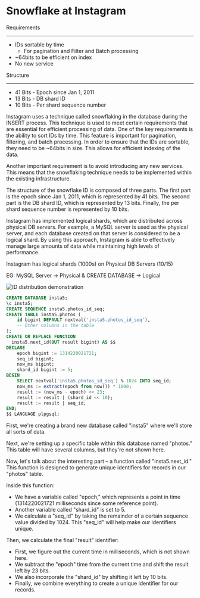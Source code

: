 # Snowflake at Instagram

Requirements

---

- IDs sortable by time
  - For pagination and Filter and Batch processing
- ~64bits to be efficient on index
- No new service

Structure

---

- 41 Bits - Epoch since Jan 1, 2011
- 13 Bits - DB shard ID
- 10 Bits - Per shard sequence number

Instagram uses a technique called snowflaking in the database during the INSERT process. This technique is used to meet certain requirements that are essential for efficient processing of data. One of the key requirements is the ability to sort IDs by time. This feature is important for pagination, filtering, and batch processing. In order to ensure that the IDs are sortable, they need to be ~64bits in size. This allows for efficient indexing of the data.

Another important requirement is to avoid introducing any new services. This means that the snowflaking technique needs to be implemented within the existing infrastructure.

The structure of the snowflake ID is composed of three parts. The first part is the epoch since Jan 1, 2011, which is represented by 41 bits. The second part is the DB shard ID, which is represented by 13 bits. Finally, the per shard sequence number is represented by 10 bits.

Instagram has implemented logical shards, which are distributed across physical DB servers. For example, a MySQL server is used as the physical server, and each database created on that server is considered to be a logical shard. By using this approach, Instagram is able to effectively manage large amounts of data while maintaining high levels of performance.

Instagram has logical shards (1000s) on Physical DB Servers (10/15)

EG: MySQL Server → Physical & CREATE DATABASE → Logical

![ID distribution demonstration](https://bharath-lakshman-kumar.s3.ap-south-1.amazonaws.com/Design%20a%20Distributed%20ID%20Generators/didg-6.png)

```sql
CREATE DATABASE insta5;
\c insta5;
CREATE SEQUENCE insta5.photos_id_seq;
CREATE TABLE insta5.photos (
    id bigint DEFAULT nextval('insta5.photos_id_seq'),
    -- Other columns in the table
);
CREATE OR REPLACE FUNCTION
  insta5.next_id(OUT result bigint) AS $$
DECLARE
    epoch bigint := 1314220021721;
    seq_id bigint;
    now_ms bigint;
    shard_id bigint := 5;
BEGIN
    SELECT nextval('insta5.photos_id_seq') % 1024 INTO seq_id;
    now_ms := extract(epoch from now()) * 1000;
    result := (now_ms - epoch) << 23;
    result := result | (shard_id << 10);
    result := result | seq_id;
END;
$$ LANGUAGE plpgsql;
```

First, we're creating a brand new database called "insta5" where we'll store all sorts of data.

Next, we're setting up a specific table within this database named "photos." This table will have several columns, but they're not shown here.

Now, let's talk about the interesting part – a function called "insta5.next_id." This function is designed to generate unique identifiers for records in our "photos" table.

Inside this function:

- We have a variable called "epoch," which represents a point in time (1314220021721 milliseconds since some reference point).
- Another variable called "shard_id" is set to 5.
- We calculate a "seq_id" by taking the remainder of a certain sequence value divided by 1024. This "seq_id" will help make our identifiers unique.

Then, we calculate the final "result" identifier:

- First, we figure out the current time in milliseconds, which is not shown here.
- We subtract the "epoch" time from the current time and shift the result left by 23 bits.
- We also incorporate the "shard_id" by shifting it left by 10 bits.
- Finally, we combine everything to create a unique identifier for our records.
